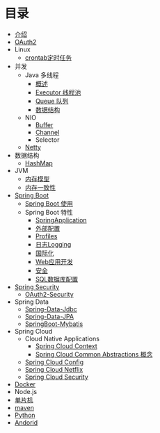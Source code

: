 # 目录

* [介绍](README.md)
* [OAuth2](OAuth/OAuth2.md)
* Linux
  * [crontab定时任务](Shell/crontab.md)
* 并发
  * Java 多线程
    * [概述](Concurrent/Overview.md)
    * [Executor 线程池](Concurrent/Executor.md)
    * [Queue 队列](Concurrent/Queue.md)
    * [数据结构](Concurrent/Conllection.md)
  * NIO
    * [Buffer](NIO/Buffer.md)
    * [Channel](NIO/Channel.md)
    * Selector
  * [Netty](Netty/Netty.md)
* 数据结构
  * [HashMap](Collections/HashMap.md)
* JVM
  * [内存模型](JVM/Memory_Model.md)
  * [内存一致性](JVM/Memory_Consistency_Properties.md)
* [Spring Boot](SpringBoot/SpringBoot.md)
  * [Spring Boot 使用](SpringBoot/Using.md)
  * Spring Boot 特性
    * [SpringApplication](SpringBoot/SpringApplication.md)
    * [外部配置](SpringBoot/ExternalizedConfiguration.md)
    * [Profiles](SpringBoot/Profiles.md)
    * [日志Logging](SpringBoot/Logging.md)
    * [国际化](SpringBoot/Internationalization.md)
    * [Web应用开发](SpringBoot/DevelopingWebApplication.md)
    * [安全](SpringBoot/Security.md)
    * [SQL数据库配置](SpringBoot/DataSource.md)
* [Spring Security](SpringSecurity/Security.md)
  * [OAuth2-Security](SpringSecurity/OAuth2.md)
* Spring Data
  * [Spring-Data-Jdbc]((SpringData/SpringDataJdbc.md))
  * [Spring-Data-JPA](SpringData/SpringDataJPA.md)
  * [SpringBoot-Mybatis](Mybatis.md)
* Spring Cloud
  * Cloud Native Applications
    * [Spring Cloud Context](SpringCloud/SpringCloudContext.md)
    * [Spring Cloud Common Abstractions 概念](SpringCloud/CommonAbstractions.md)
  * [Spring Cloud Config](SpringCloud/SpringCloudConfig.md)
  * [Spring Cloud Netflix](SpringCloud/Netflix.md)
  * [Spring Cloud Security](SpringCloud/SpringCloudSecurity.md)
* [Docker](Docker/Docker.md)
* Node.js
* [单片机](MCU/MicroControllerUnit.md)
* [maven](maven/maven.md)
* [Python](Python/Python.md)
* [Andorid](Android/adb.md)

